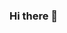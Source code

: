### Hi there 👋

<!--
**Shubham-Jain-09/Shubham-Jain-09** is a ✨ _special_ ✨ repository because its `README.md` (this file) appears on your GitHub profile.

Here are some ideas to get you started:

- 🔭 I’m currently working on ...
- 🌱 I’m currently learning ...
- 👯 I’m looking to collaborate on ...
- 🤔 I’m looking for help with ...
- 💬 Ask me about ...
- 📫 How to reach me: [E-Mail] (sj09124@gmail.com)
                       [LinkedIn] (www.linkedin.com/in/shubham-profile)
                       [Kaggle](https://www.kaggle.com/sjstarkiller)
